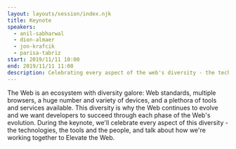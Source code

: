 ```yaml
---
layout: layouts/session/index.njk
title: Keynote
speakers:
  - anil-sabharwal
  - dion-almaer
  - jon-krafcik
  - parisa-tabriz
start: 2019/11/11 10:00
end: 2019/11/11 11:00
description: Celebrating every aspect of the web's diversity - the technologies, the tools and the people, and talk about how we're working together to Elevate the Web…
---
```


The Web is an ecosystem with diversity galore: Web standards, multiple browsers, a huge number and variety of devices, and a plethora of tools and services available. This diversity is why the Web continues to evolve and we want developers to succeed through each phase of the Web's evolution. During the keynote, we'll celebrate every aspect of this diversity - the technologies, the tools and the people, and talk about how we're working together to Elevate the Web.
